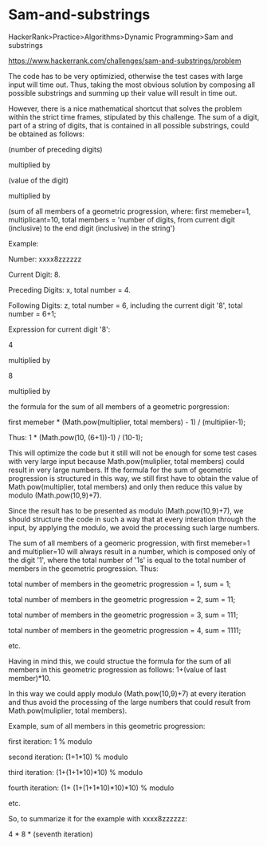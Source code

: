 
# Sam-and-substrings

HackerRank>Practice>Algorithms>Dynamic Programming>Sam and substrings

https://www.hackerrank.com/challenges/sam-and-substrings/problem

The code has to be very optimizied, otherwise the test cases with large input will time out.
Thus, taking the most obvious solution by composing all possible substrings and summing up their value will result in time out.

However, there is a nice mathematical shortcut that solves the problem within the strict time frames, stipulated by this challenge.
The sum of a digit, part of a string of digits, that is contained in all possible substrings, could be obtained as follows:

(number of preceding digits) 

multiplied by

(value of the digit) 

multiplied by

(sum of all members of a geometric progression, where: 
first memeber=1, multiplicant=10, total members = 'number of digits, from current digit (inclusive) to the end digit (inclusive) in the string')

Example: 

Number: xxxx8zzzzzz

Current Digit: 8.

Preceding Digits: x, total number = 4.

Following Digits: z, total number = 6, including the current digit '8', total number = 6+1;

Expression for current digit '8': 


4 

multiplied by

8

multiplied by 

the formula for the sum of all members of a geometric porgression: 

first memeber * (Math.pow(multiplier, total members) - 1) / (multiplier-1);

Thus:  1 * (Math.pow(10, (6+1))-1) / (10-1);

This will optimize the code but it still will not be enough for some test cases with very large input
because Math.pow(muliplier, total members) could result in very large numbers. If the formula
for the sum of geometric progression is structured in this way, we still first have to obtain the value of
Math.pow(multiplier, total members) and only then reduce this value by modulo (Math.pow(10,9)+7).

Since the result has to be presented as modulo (Math.pow(10,9)+7), we should structure 
the code in such a way that at every interation through the input, by applying the modulo, 
we avoid the processing such large numbers. 

The sum of all members of a geomeric progression, with first memeber=1 and multiplier=10
will always result in a number, which is composed only of the digit '1', where the total number of '1s'
is equal to the total number of members in the geometric progression. Thus: 

total number of members in the geometric progression = 1, sum = 1;

total number of members in the geometric progression = 2, sum = 11;

total number of members in the geometric progression = 3, sum = 111;

total number of members in the geometric progression = 4, sum = 1111;

etc.

Having in mind this, we could structue the formula for the sum of all members in this geometric progression as follows:
1+(value of last member)*10. 

In this way we could apply modulo (Math.pow(10,9)+7) at every iteration and thus avoid the processing 
of the large numbers that could result from Math.pow(muliplier, total members).

Example, sum of all members in this geometric progression:

first iteration:          1 % modulo

second iteration:         (1+1*10) % modulo

third iteration:          (1+(1+1*10)*10) % modulo

fourth iteration:         (1+ (1+(1+1*10)*10)*10) % modulo

etc.

So, to summarize it for the example with xxxx8zzzzzz:

4 * 8 * (seventh iteration)






